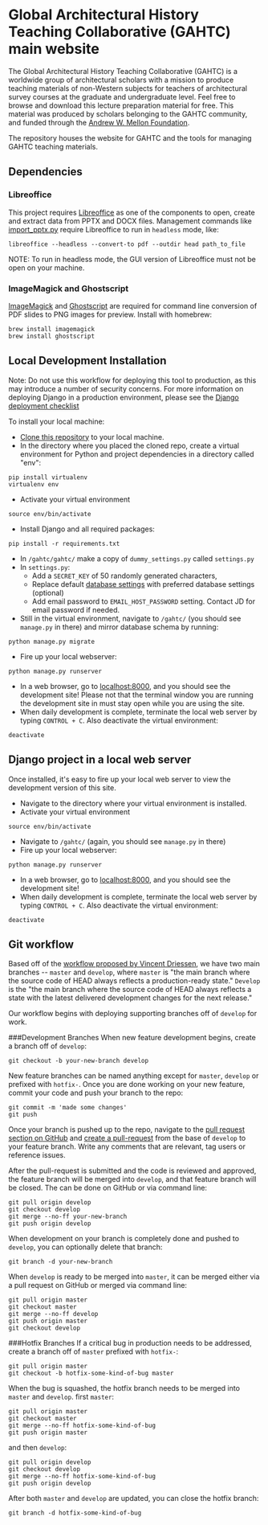 # Global Architectural History Teaching Collaborative (GAHTC) main website
The Global Architectural History Teaching Collaborative (GAHTC) is a worldwide group of architectural scholars with a mission to produce teaching materials of non-Western subjects for teachers of architectural survey courses at the graduate and undergraduate level. Feel free to browse and download this lecture preparation material for free. This material was produced by scholars belonging to the GAHTC community, and funded through the [Andrew W. Mellon Foundation](https://mellon.org/). 

The repository houses the website for GAHTC and the tools for managing GAHTC teaching materials.


## Dependencies
### Libreoffice
This project requires [Libreoffice](https://www.libreoffice.org/) as one of the components to open, create and extract data from PPTX and DOCX files. Management commands like [import_pptx.py](https://github.com/NiJeLorg/GAHTC/blob/master/gahtc/website/management/commands/import_pptx.py) require Libreoffice to run in `headless` mode, like:
```shell
libreoffice --headless --convert-to pdf --outdir head path_to_file
```
NOTE: To run in headless mode, the GUI version of Libreoffice must not be open on your machine.

### ImageMagick and Ghostscript
[ImageMagick](https://www.imagemagick.org/script/index.php) and [Ghostscript](https://ghostscript.com/) are required for command line conversion of PDF slides to PNG images for preview. Install with homebrew:
```shell
brew install imagemagick
brew install ghostscript
```

## Local Development Installation
Note: Do not use this workflow for deploying this tool to production, as this may introduce a number of security concerns. For more information on deploying Django in a production environment, please see the [Django deployment checklist](https://docs.djangoproject.com/en/1.10/howto/deployment/checklist/)

To install your local machine:
* [Clone this repository](https://git-scm.com/book/en/v2/Git-Basics-Getting-a-Git-Repository#Cloning-an-Existing-Repository) to your local machine.
* In the directory where you placed the cloned repo, create a virtual environment for Python and project dependencies in a directory called "env":
```shell
pip install virtualenv 
virtualenv env
```
* Activate your virtual environment
```shell
source env/bin/activate
```
* Install Django and all required packages:
```shell
pip install -r requirements.txt
```
* In ```/gahtc/gahtc/``` make a copy of ```dummy_settings.py``` called ```settings.py```
* In ```settings.py```:
  * Add a ```SECRET_KEY``` of 50 randomly generated characters,
  * Replace default [database settings](https://docs.djangoproject.com/en/1.8/ref/settings/#databases) with preferred database settings (optional) 
  * Add email password to ```EMAIL_HOST_PASSWORD``` setting. Contact JD for email password if needed.
* Still in the virtual environment, navigate to ```/gahtc/``` (you should see ```manage.py``` in there) and mirror database schema by running:
```shell
python manage.py migrate
```
* Fire up your local webserver:
```shell
python manage.py runserver
```
* In a web browser, go to [localhost:8000](http://localhost:8000/), and you should see the development site! Please not that the terminal window you are running the development site in must stay open while you are using the site.
* When daily development is complete, terminate the local web server by typing ```CONTROL + C```. Also deactivate the virtual environment:
```shell
deactivate
```

## Django project in a local web server
Once installed, it's easy to fire up your local web server to view the development version of this site.
* Navigate to the directory where your virtual environment is installed.
* Activate your virtual environment
```shell
source env/bin/activate
```
* Navigate to ```/gahtc/``` (again, you should see ```manage.py``` in there) 
* Fire up your local webserver:
```shell
python manage.py runserver
```
* In a web browser, go to [localhost:8000](http://localhost:8000/), and you should see the development site! 
* When daily development is complete, terminate the local web server by typing ```CONTROL + C```. Also deactivate the virtual environment:
```shell
deactivate
```

## Git workflow
Based off of the [workflow proposed by Vincent Driessen](http://nvie.com/posts/a-successful-git-branching-model/), we have two main branches -- `master` and `develop`, where `master` is "the main branch where the source code of HEAD always reflects a production-ready state." `Develop` is the "the main branch where the source code of HEAD always reflects a state with the latest delivered development changes for the next release."

Our workflow begins with deploying supporting branches off of `develop` for work. 

###Development Branches
When new feature development begins, create a branch off of `develop`:

    git checkout -b your-new-branch develop

New feature branches can be named anything except for `master`, `develop` or prefixed with `hotfix-`. Once you are done working on your new feature, commit your code and push your branch to the repo:

    git commit -m 'made some changes'
    git push

Once your branch is pushed up to the repo, navigate to the [pull request section on GitHub](https://github.com/NiJeLorg/TransitCenter/compare) and [create a pull-request](https://help.github.com/articles/creating-a-pull-request/) from the base of `develop` to your feature branch. Write any comments that are relevant, tag users or reference issues.  

After the pull-request is submitted and the code is reviewed and approved, the feature branch will be merged into `develop`, and that feature branch will be closed. The can be done on GitHub or via command line:

    git pull origin develop
    git checkout develop
    git merge --no-ff your-new-branch
    git push origin develop

When development on your branch is completely done and pushed to `develop`, you can optionally delete that branch:

	git branch -d your-new-branch

When `develop` is ready to be merged into `master`, it can be merged either via a pull request on GitHub or merged via command line:

    git pull origin master
    git checkout master
    git merge --no-ff develop
    git push origin master
    git checkout develop

###Hotfix Branches
If a critical bug in production needs to be addressed, create a branch off of `master` prefixed with `hotfix-`:
  
    git pull origin master
    git checkout -b hotfix-some-kind-of-bug master

When the bug is squashed, the hotfix branch needs to be merged into `master` and `develop`. first `master`:

    git pull origin master
    git checkout master
    git merge --no-ff hotfix-some-kind-of-bug
    git push origin master

and then `develop`:
    
    git pull origin develop
    git checkout develop
    git merge --no-ff hotfix-some-kind-of-bug
    git push origin develop

After both `master` and `develop` are updated, you can close the hotfix branch:

    git branch -d hotfix-some-kind-of-bug

